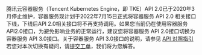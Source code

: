 腾讯云容器服务（Tencent Kubernetes Engine，即 TKE）API 2.0已于2020年3月停止维护，容器服务现计划于2022年7月15日正式将容器服务 API 2.0 相关接口下线，下线后API 2.0相关接口将不再支持调用。如果您当前仍在使用容器服务API2.0接口，为避免影响业务的正常运行，建议您将容器服务 API 2.0接口切换为容器服务 API 3.0接口。关于容器服务 API 3.0接口的说明，请参见 [API 对照指引](https://www.tencentcloud.com/document/product/457/35699)
若您对本次切换有疑问，请[提交工单](https://console.intl.cloud.tencent.com/workorder/category)，我们将为您解答。




